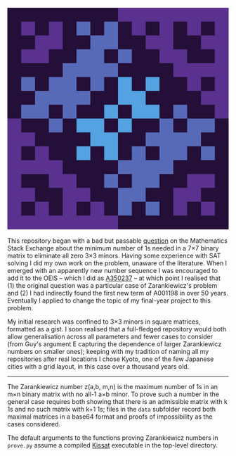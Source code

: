 ![Kyoto's logo is the conjectured unique solution to z_3(16)](/logo.svg)

This repository began with a bad but passable [question](https://math.stackexchange.com/q/4335395) on the Mathematics Stack Exchange about the minimum number of 1s needed in a 7×7 binary matrix to eliminate all zero 3×3 minors. Having some experience with SAT solving I did my own work on the problem, unaware of the literature. When I emerged with an apparently new number sequence I was encouraged to add it to the OEIS – which I did as [A350237](https://oeis.org/A350237) – at which point I realised that (1) the original question was a particular case of Zarankiewicz's problem and (2) I had indirectly found the first new term of A001198 in over 50 years. Eventually I applied to change the topic of my final-year project to this problem.

My initial research was confined to 3×3 minors in square matrices, formatted as a gist. I soon realised that a full-fledged repository would both allow generalisation across all parameters and fewer cases to consider (from Guy's argument E capturing the dependence of larger Zarankiewicz numbers on smaller ones); keeping with my tradition of naming all my repositories after real locations I chose Kyoto, one of the few Japanese cities with a grid layout, in this case over a thousand years old.

----

The Zarankiewicz number z(a,b, m,n) is the maximum number of 1s in an m×n binary matrix with no all-1 a×b minor. To prove such a number in the general case requires both showing that there is an admissible matrix with k 1s and no such matrix with k+1 1s; files in the `data` subfolder record both maximal matrices in a base64 format and proofs of impossibility as the cases considered.

The default arguments to the functions proving Zarankiewicz numbers in `prove.py` assume a compiled [Kissat](https://github.com/arminbiere/kissat) executable in the top-level directory.
